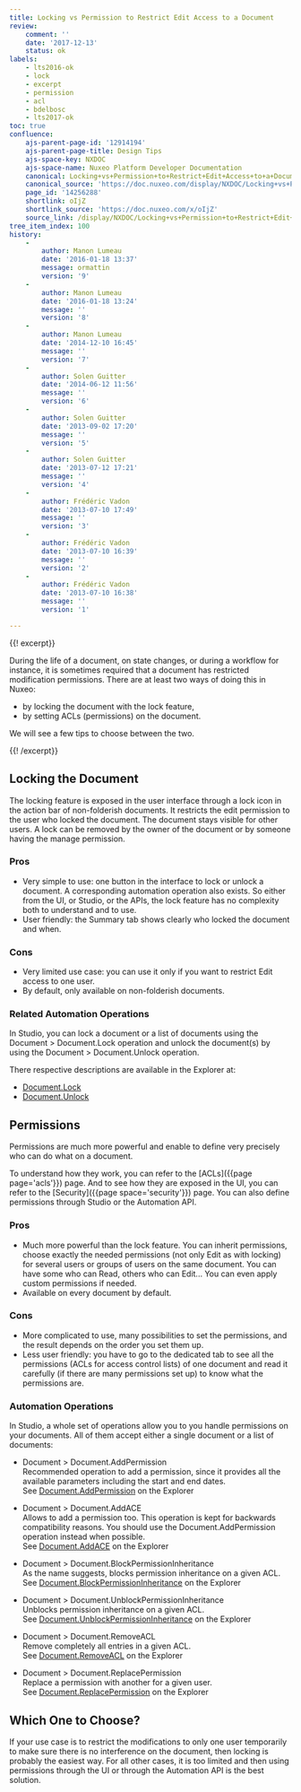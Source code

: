 ```yaml
---
title: Locking vs Permission to Restrict Edit Access to a Document
review:
    comment: ''
    date: '2017-12-13'
    status: ok
labels:
    - lts2016-ok
    - lock
    - excerpt
    - permission
    - acl
    - bdelbosc
    - lts2017-ok
toc: true
confluence:
    ajs-parent-page-id: '12914194'
    ajs-parent-page-title: Design Tips
    ajs-space-key: NXDOC
    ajs-space-name: Nuxeo Platform Developer Documentation
    canonical: Locking+vs+Permission+to+Restrict+Edit+Access+to+a+Document
    canonical_source: 'https://doc.nuxeo.com/display/NXDOC/Locking+vs+Permission+to+Restrict+Edit+Access+to+a+Document'
    page_id: '14256288'
    shortlink: oIjZ
    shortlink_source: 'https://doc.nuxeo.com/x/oIjZ'
    source_link: /display/NXDOC/Locking+vs+Permission+to+Restrict+Edit+Access+to+a+Document
tree_item_index: 100
history:
    -
        author: Manon Lumeau
        date: '2016-01-18 13:37'
        message: ormattin
        version: '9'
    -
        author: Manon Lumeau
        date: '2016-01-18 13:24'
        message: ''
        version: '8'
    -
        author: Manon Lumeau
        date: '2014-12-10 16:45'
        message: ''
        version: '7'
    -
        author: Solen Guitter
        date: '2014-06-12 11:56'
        message: ''
        version: '6'
    -
        author: Solen Guitter
        date: '2013-09-02 17:20'
        message: ''
        version: '5'
    -
        author: Solen Guitter
        date: '2013-07-12 17:21'
        message: ''
        version: '4'
    -
        author: Frédéric Vadon
        date: '2013-07-10 17:49'
        message: ''
        version: '3'
    -
        author: Frédéric Vadon
        date: '2013-07-10 16:39'
        message: ''
        version: '2'
    -
        author: Frédéric Vadon
        date: '2013-07-10 16:38'
        message: ''
        version: '1'

---
```

{{! excerpt}}

During the life of a document, on state changes, or during a workflow for instance, it is sometimes required that a document has restricted modification permissions. There are at least two ways of doing this in Nuxeo:

*   by locking the document with the lock feature,
*   by setting ACLs (permissions) on the document.

We will see a few tips to choose between the two.

{{! /excerpt}}

## Locking the Document

The locking feature is exposed in the user interface through a lock icon in the action bar of non-folderish documents. It restricts the edit permission to the user who locked the document. The document stays visible for other users. A lock can be removed by the owner of the document or by someone having the manage permission.

### Pros

*   Very simple to use: one button in the interface to lock or unlock a document. A corresponding automation operation also exists. So either from the UI, or Studio, or the APIs, the lock feature has no complexity both to understand and to use.
*   User friendly: the Summary tab shows clearly who locked the document and when.

### Cons

*   Very limited use case: you can use it only if you want to restrict Edit access to one user.
*   By default, only available on non-folderish documents.

### Related Automation Operations

In Studio, you can lock a document or a list of documents using the Document > Document.Lock operation and unlock the document(s) by using the Document > Document.Unlock operation.

There respective descriptions are available in the Explorer at:

*   [Document.Lock](https://explorer.nuxeo.com/nuxeo/site/distribution/9.10/viewOperation/Document.Lock)
*   [Document.Unlock](https://explorer.nuxeo.com/nuxeo/site/distribution/9.10/viewOperation/Document.Unlock)

## Permissions

Permissions are much more powerful and enable to define very precisely who can do what on a document.

To understand how they work, you can refer to the [ACLs]({{page page='acls'}}) page. And to see how they are exposed in the UI, you can refer to the [Security]({{page space='security'}}) page. You can also define permissions through Studio or the Automation API.

### Pros

*   Much more powerful than the lock feature. You can inherit permissions, choose exactly the needed permissions (not only Edit as with locking) for several users or groups of users on the same document. You can have some who can Read, others who can Edit... You can even apply custom permissions if needed.
*   Available on every document by default.

### Cons

*   More complicated to use, many possibilities to set the permissions, and the result depends on the order you set them up.
*   Less user friendly: you have to go to the dedicated tab to see all the permissions (ACLs for access control lists) of one document and read it carefully (if there are many permissions set up) to know what the permissions are.

### Automation Operations

In Studio, a whole set of operations allow you to you handle permissions on your documents. All of them accept either a single document or a list of documents:

- Document > Document.AddPermission<br />
Recommended operation to add a permission, since it provides all the available parameters including the start and end dates.<br/>
See [Document.AddPermission](https://explorer.nuxeo.com/nuxeo/site/distribution/9.10/viewOperation/Document.AddPermission) on the Explorer

- Document > Document.AddACE<br />
Allows to add a permission too. This operation is kept for backwards compatibility reasons. You should use the Document.AddPermission operation instead when possible.<br/>
See [Document.AddACE](https://explorer.nuxeo.com/nuxeo/site/distribution/9.10/viewOperation/Document.AddACE) on the Explorer

- Document > Document.BlockPermissionInheritance<br />
As the name suggests, blocks permission inheritance on a given ACL.<br/>
See [Document.BlockPermissionInheritance](https://explorer.nuxeo.com/nuxeo/site/distribution/9.10/viewOperation/Document.BlockPermissionInheritance) on the Explorer

- Document > Document.UnblockPermissionInheritance<br />
Unblocks permission inheritance on a given ACL.<br/>
See [Document.UnblockPermissionInheritance](https://explorer.nuxeo.com/nuxeo/site/distribution/9.10/viewOperation/Document.UnblockPermissionInheritance) on the Explorer

- Document > Document.RemoveACL<br />
Remove completely all entries in a given ACL.<br/>
See [Document.RemoveACL](https://explorer.nuxeo.com/nuxeo/site/distribution/9.10/viewOperation/Document.RemoveACL) on the Explorer

- Document > Document.ReplacePermission<br />
Replace a permission with another for a given user.<br/>
See [Document.ReplacePermission](https://explorer.nuxeo.com/nuxeo/site/distribution/9.10/viewOperation/Document.ReplacePermission) on the Explorer

## Which One to Choose?

If your use case is to restrict the modifications to only one user temporarily to make sure there is no interference on the document, then locking is probably the easiest way. For all other cases, it is too limited and then using permissions through the UI or through the Automation API is the best solution.
